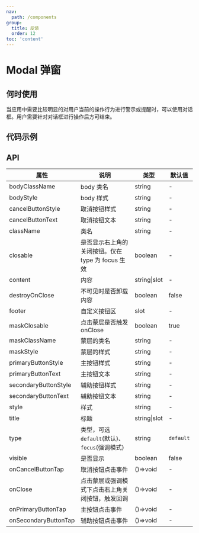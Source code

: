 ```yaml
---
nav:
  path: /components
group:
  title: 反馈
  order: 12
toc: 'content'
---
```


# Modal 弹窗

<!-- <code src="../../docs/components/compatibility.tsx" inline="true"></code> -->

## 何时使用
当应用中需要比较明显的对用户当前的操作行为进行警示或提醒时，可以使用对话框。用户需要针对对话框进行操作后方可结束。

## 代码示例
<!-- <code src='pages/Modal/index'></code> -->

## API
| 属性              | 说明                          | 类型         | 默认值  |
| ----------------- | ----------------------------- | ------------ | ------- |
| bodyClassName     | body 类名                     | string       | -       |
| bodyStyle         | body 样式                     | string       | -       |
| cancelButtonStyle | 取消按钮样式                  | string       | -       |
| cancelButtonText  | 取消按钮文本                  | string       | -       |
| className         | 类名                          | string       | -       |
| closable          | 是否显示右上角的关闭按钮。仅在 type 为 focus 生效 | boolean      | -       |
| content           | 内容                          | string\|slot | -       |
| destroyOnClose    | 不可见时是否卸载内容          | boolean      | false   |
| footer            | 自定义按钮区                  | slot         | -       |
| maskClosable      | 点击蒙层是否触发 onClose     | boolean      | true    |
| maskClassName     | 蒙层的类名                    | string       | -       |
| maskStyle         | 蒙层的样式                    | string       | -       |
| primaryButtonStyle| 主按钮样式                    | string       | -       |
| primaryButtonText | 主按钮文本                    | string       | -       |
| secondaryButtonStyle| 辅助按钮样式                | string       | -       |
| secondaryButtonText| 辅助按钮文本                | string       | -       |
| style             | 样式                          | string       | -       |
| title             | 标题                          | string\|slot | -       |
| type              | 类型，可选 `default`(默认)、`focus`(强调模式) | string | `default` |
| visible           | 是否显示                      | boolean      | false   |
| onCancelButtonTap | 取消按钮点击事件              | ()=>void     | -       |
| onClose           | 点击蒙层或强调模式下点击右上角关闭按钮，触发回调 | ()=>void | - |
| onPrimaryButtonTap| 主按钮点击事件                | ()=>void     | -       |
| onSecondaryButtonTap| 辅助按钮点击事件            | ()=>void     | -       |
